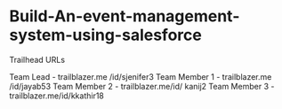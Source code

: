 # Build-An-event-management-system-using-salesforce

Trailhead URLs

Team Lead - trailblazer.me /id/sjenifer3
Team Member 1 - trailblazer.me /id/jayab53
Team Member 2 - trailblazer.me/id/ kanij2
Team Member 3 - trailblazer.me/id/kkathir18
